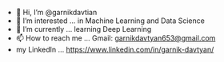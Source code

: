 - 👋 Hi, I’m @garnikdavtian
- 👀 I’m interested ... in Machine Learning and Data Science
- 🌱 I’m currently ... learning Deep Learning
- 📫 How to reach me ... Gmail: garnikdavtyan653@gmail.com
- my LinkedIn ... https://www.linkedin.com/in/garnik-davtyan/
